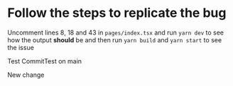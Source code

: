 # Follow the steps to replicate the bug

Uncomment lines 8, 18 and 43 in `pages/index.tsx` and run `yarn dev` to see how the output **should** be and then run `yarn build` and `yarn start` to see the issue

Test CommitTest on main

New change

